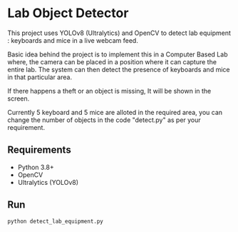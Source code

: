# Lab Object Detector

This project uses YOLOv8 (Ultralytics) and OpenCV to detect lab equipment : keyboards and mice in a live webcam feed.

Basic idea behind the project is to implement this in a Computer Based Lab where, the camera can be placed in a position where it can capture the entire lab. The system can then detect the presence of keyboards and mice in that particular area.

If there happens a theft or an object is missing, It will be shown in the screen.

Currently 5 keyboard and 5 mice are alloted in the required area, you can change the number of objects in the code "detect.py" as per your requirement.

## Requirements
- Python 3.8+
- OpenCV
- Ultralytics (YOLOv8)

## Run
```bash
python detect_lab_equipment.py
